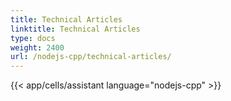 ```yaml
---
title: Technical Articles
linktitle: Technical Articles
type: docs
weight: 2400
url: /nodejs-cpp/technical-articles/
---
```


{{< app/cells/assistant language="nodejs-cpp" >}}